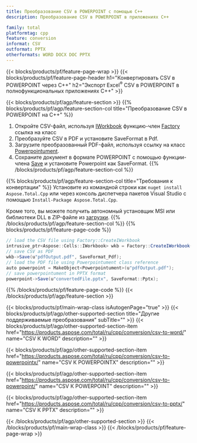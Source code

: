 ```yaml
---
title: Преобразование CSV в POWERPOINT с помощью C++
description: Преобразование CSV в POWERPOINT в приложениях C++

family: total
platformtag: cpp
feature: conversion
informat: CSV
outformat: PPTX
otherformats: WORD DOCX DOC PPTX
---
```

{{< blocks/products/pf/feature-page-wrap >}}
{{< blocks/products/pf/feature-page-header h1="Конвертировать CSV в POWERPOINT через C++" h2="Экспорт Excel<sup>&reg;</sup> CSV в POWERPOINT в полнофункциональных приложениях C++" >}}

{{< blocks/products/pf/agp/feature-section >}}
{{% blocks/products/pf/agp/feature-section-col title="Преобразование CSV в POWERPOINT на C++" %}}
1. Откройте CSV-файл, используя [IWorkbook](https://reference.aspose.com/cells/cpp/class/aspose.cells.i_workbook) функцию-член [Factory](https://reference.aspose.com/cells/cpp/class/aspose.cells.factory) ссылка на класс
2. Преобразуйте CSV в PDF и установите SaveFormat в Pdf.
3. Загрузите преобразованный PDF-файл, используя ссылку на класс [Powerpointument](https://reference.aspose.com/pdf/cpp/class/aspose.pdf.powerpointument).
4. Сохраните документ в формате POWERPOINT с помощью функции-члена [Save](https://reference.aspose.com/pdf/cpp/class/aspose.pdf.powerpointument#a6383c010776212483f51cc41235924db) и установите Powerpoint как SaveFormat.
{{% /blocks/products/pf/agp/feature-section-col %}}

{{% blocks/products/pf/agp/feature-section-col title="Требования к конвертации" %}}
Установите из командной строки как ```nuget install Aspose.Total.Cpp``` или через консоль диспетчера пакетов Visual Studio с помощью ```Install-Package Aspose.Total.Cpp```.

Кроме того, вы можете получить автономный установщик MSI или библиотеки DLL в ZIP-файле из [загрузки](https://releases.aspose.com/total/cpp).
{{% /blocks/products/pf/agp/feature-section-col %}}
{{% blocks/products/pf/feature-page-code %}}
```cs
// load the CSV file using Factory::CreateIWorkbook
intrusive_ptr<Aspose::Cells::IWorkbook> wkb = Factory::CreateIWorkbook(u"sourceFile.csv");
// save CSV as PDF
wkb->Save(u"pdfOutput.pdf", SaveFormat_Pdf);
// load the PDF file using Powerpointument class reference
auto powerpoint = MakeObject<Powerpointument>(u"pdfOutput.pdf");
// save powerpointument in PPTX format
powerpoint->Save(u"convertedFile.pptx", SaveFormat::Pptx);
```

{{% /blocks/products/pf/feature-page-code %}}
{{< /blocks/products/pf/agp/feature-section >}}

{{< blocks/products/pf/main-wrap-class isAutogenPage="true" >}}
{{< blocks/products/pf/agp/other-supported-section title="Другие поддерживаемые преобразования" subTitle="" >}}
{{< blocks/products/pf/agp/other-supported-section-item href="https://products.aspose.com/total/ru/cpp/conversion/csv-to-word/" name="CSV К WORD" description="" >}}

{{< blocks/products/pf/agp/other-supported-section-item href="https://products.aspose.com/total/ru/cpp/conversion/csv-to-powerpointx/" name="CSV К POWERPOINTX" description="" >}}

{{< blocks/products/pf/agp/other-supported-section-item href="https://products.aspose.com/total/ru/cpp/conversion/csv-to-powerpoint/" name="CSV К POWERPOINT" description="" >}}

{{< blocks/products/pf/agp/other-supported-section-item href="https://products.aspose.com/total/ru/cpp/conversion/csv-to-pptx/" name="CSV К PPTX" description="" >}}


{{< /blocks/products/pf/agp/other-supported-section >}}
{{< /blocks/products/pf/main-wrap-class >}}
{{< /blocks/products/pf/feature-page-wrap >}}